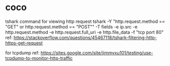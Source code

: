 # coco

tshark command for viewing http request
tshark -Y "http.request.method == \"GET\" or http.request.method == \"POST\"" -T fields -e ip.src -e http.request.method -e http.request.full_uri -e http.file_data -f "tcp port 80"
ref: https://stackoverflow.com/questions/45467118/tshark-filtering-http-https-get-request

for tcpdump
ref: https://sites.google.com/site/jimmyxu101/testing/use-tcpdump-to-monitor-http-traffic


